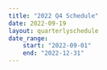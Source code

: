 ```yaml
---
title: "2022 Q4 Schedule"
date: 2022-09-19
layout: quarterlyschedule
date_range:
    start: "2022-09-01"
    end: "2022-12-31"
---
```


